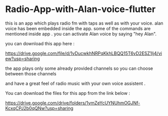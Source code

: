 # Radio-App-with-Alan-voice-flutter
this is an app which plays radio fm with taps as well as with your voice. alan voice has been embedded inside the app. some of the commands are mentioned inside app . you can activate Alan voice by saying "hey Alan".

you can download this app here : 

https://drive.google.com/file/d/1vDucwkhNRPqKkhLBQQ15T6vD2ESZ1lj4/view?usp=sharing


the app plays only some already provided channels so you can choose between those channels

and have a great feel of radio music with your own voice assistent .


You can download the files for this app from the link below : 


https://drive.google.com/drive/folders/1ymZeYcUYNUhmOGJNf-KcxqCPJ2b0qQNw?usp=sharing




